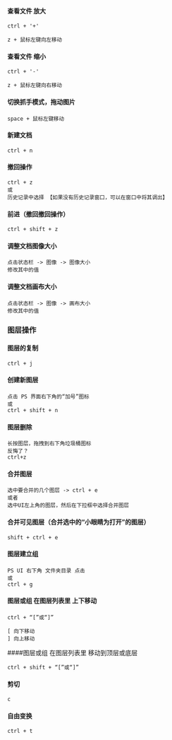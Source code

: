 #### 查看文件 放大 

```
ctrl + '+'
```

```
z + 鼠标左键向左移动
```





#### 查看文件 缩小

 ```
 ctrl + '-'
 ```

```
z + 鼠标左键向右移动
```



#### 切换抓手模式，拖动图片

```
space + 鼠标左键移动
```



#### 新建文档

```
ctrl + n
```



#### 撤回操作

```
ctrl + z
或
历史记录中选择 【如果没有历史记录窗口，可以在窗口中将其调出】
```



#### 前进（撤回撤回操作）

```
ctrl + shift + z
```



#### 调整文档图像大小

```
点击状态栏 -> 图像 -> 图像大小
修改其中的值
```

#### 调整文档画布大小

```
点击状态栏 -> 图像 -> 画布大小
修改其中的值
```



### 图层操作

#### 图层的复制

```
ctrl + j
```

#### 创建新图层

```
点击 PS 界面右下角的“加号”图标
或
ctrl + shift + n
```

#### 图层删除

```
长按图层，拖拽到右下角垃圾桶图标
反悔了？
ctrl+z
```



#### 合并图层

```
选中要合并的几个图层 -> ctrl + e
或者
选中UI左上角的图层，然后在下拉框中选择合并图层 
```



#### 合并可见图层（合并选中的“小眼睛为打开”的图层）

```
shift + ctrl + e
```



#### 图层建立组

```
PS UI 右下角 文件夹目录 点击
或
ctrl + g
```



#### 图层或组 在图层列表里 上下移动

```
ctrl + “[”或“]”

[ 向下移动
] 向上移动
```



####图层或组 在图层列表里 移动到顶层或底层

```
ctrl + shift + “[”或“]”
```



#### 剪切

```
c
```



#### 自由变换

```
ctrl + t
```


